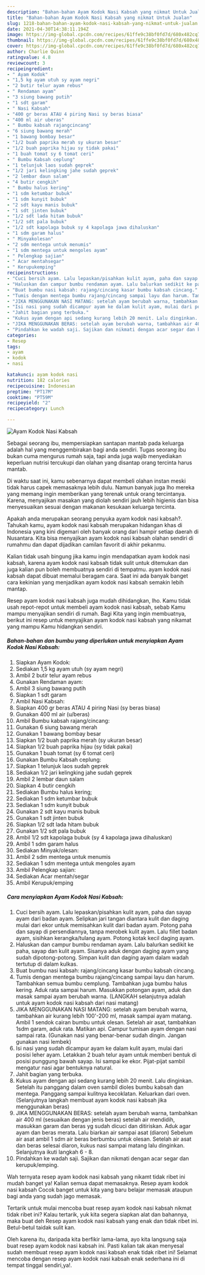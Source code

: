 ```yaml
---
description: "Bahan-bahan Ayam Kodok Nasi Kabsah yang nikmat Untuk Jualan"
title: "Bahan-bahan Ayam Kodok Nasi Kabsah yang nikmat Untuk Jualan"
slug: 1218-bahan-bahan-ayam-kodok-nasi-kabsah-yang-nikmat-untuk-jualan
date: 2021-04-30T14:38:11.194Z
image: https://img-global.cpcdn.com/recipes/61ffe9c38bf0fd7d/680x482cq70/ayam-kodok-nasi-kabsah-foto-resep-utama.jpg
thumbnail: https://img-global.cpcdn.com/recipes/61ffe9c38bf0fd7d/680x482cq70/ayam-kodok-nasi-kabsah-foto-resep-utama.jpg
cover: https://img-global.cpcdn.com/recipes/61ffe9c38bf0fd7d/680x482cq70/ayam-kodok-nasi-kabsah-foto-resep-utama.jpg
author: Charlie Quinn
ratingvalue: 4.8
reviewcount: 3
recipeingredient:
- " Ayam Kodok"
- "1,5 kg ayam utuh sy ayam negri"
- "2 butir telur ayam rebus"
- " Rendaman ayam"
- "3 siung bawang putih"
- "1 sdt garam"
- " Nasi Kabsah"
- "400 gr beras ATAU 4 piring Nasi sy beras biasa"
- "400 ml air uberas"
- " Bumbu kabsah rajangcincang"
- "6 siung bawang merah"
- "1 bawang bombay besar"
- "1/2 buah paprika merah sy ukuran besar"
- "1/2 buah paprika hijau sy tidak pakai"
- "1 buah tomat sy 6 tomat ceri"
- " Bumbu Kabsah ceplung"
- "1 telunjuk laos sudah geprek"
- "1/2 jari kelingking jahe sudah geprek"
- "2 lembar daun salam"
- "4 butir cengkih"
- " Bumbu halus kering"
- "1 sdm ketumbar bubuk"
- "1 sdm kunyit bubuk"
- "2 sdt kayu manis bubuk"
- "1 sdt jinten bubuk"
- "1/2 sdt lada hitam bubuk"
- "1/2 sdt pala bubuk"
- "1/2 sdt kapolaga bubuk sy 4 kapolaga jawa dihaluskan"
- "1 sdm garam halus"
- " Minyakolesan"
- "2 sdm mentega untuk menumis"
- "1 sdm mentega untuk mengoles ayam"
- " Pelengkap sajian"
- " Acar mentahsegar"
- " Kerupukemping"
recipeinstructions:
- "Cuci bersih ayam. Lalu lepaskan/pisahkan kulit ayam, paha dan sayap ayam dari badan ayam. Selipkan jari tangan diantara kulit dan daging mulai dari ekor untuk memisahkan kulit dari badan ayam. Potong paha dan sayap di persendiannya, tanpa merobek kulit ayam. Lalu fillet badan ayam, sisihkan kerangka/tulang ayam. Potong kotak kecil daging ayam."
- "Haluskan dan campur bumbu rendaman ayam. Lalu balurkan sedikit ke paha, sayap dan kulit ayam. Sisanya aduk dengan daging ayam yang sudah dipotong-potong. Simpan kulit dan daging ayam dalam wadah tertutup di dalam kulkas."
- "Buat bumbu nasi kabsah: rajang/cincang kasar bumbu kabsah cincang."
- "Tumis dengan mentega bumbu rajang/cincang sampai layu dan harum. Tambahkan semua bumbu cemplung. Tambahkan juga bumbu halus kering. Aduk rata sampai harum. Masukkan potongan ayam, aduk dan masak sampai ayam berubah warna. (LANGKAH selanjutnya adalah untuk ayam kodok nasi kabsah dari nasi matang)"
- "JIKA MENGGUNAKAN NASI MATANG: setelah ayam berubah warna, tambahkan air kurang lebih 100&#39;-200 ml, masak sampai ayam matang. Ambil 1 sendok cairan bumbu untuk olesan. Setelah air asat, tambahkan 1sdm garam, aduk rata. Matikan api. Campur tumisan ayam dengan nasi sampai rata. (Gunakan nasi yang benar-benar sudah dingin. Jangan gunakan nasi lembek)"
- "Isi nasi yang sudah dicampur ayam ke dalam kulit ayam, mulai dari posisi leher ayam. Letakkan 2 buah telur ayam untuk memberi bentuk di posisi punggung bawah sayap. Isi sampai ke ekor. Pijat-pijat sambil mengatur nasi agar bentuknya natural."
- "Jahit bagian yang terbuka."
- "Kukus ayam dengan api sedang kurang lebih 20 menit. Lalu dinginkan. Setelah itu panggang dalam oven sambil dioles bumbu kabsah dan mentega. Panggang sampai kulitnya kecoklatan. Keluarkan dari oven. (Selanjutnya langkah membuat ayam kodok nasi kabsah jika menggunakan beras)"
- "JIKA MENGGUNAKAN BERAS: setelah ayam berubah warna, tambahkan air 400 ml (sesuaikan dengan jenis beras) setelah air mendidih, masukkan garam dan beras yg sudah dicuci dan ditiriskan. Aduk agar ayam dan beras merata. Lalu biarkan air sampai asat (diaron) Sebelum air asat ambil 1 sdm air beras berbumbu untuk olesan. Setelah air asat dan beras selesai diaron, kukus nasi sampai matang lalu dinginkan. Selanjutnya ikuti langkah 6 - 8."
- "Pindahkan ke wadah saji. Sajikan dan nikmati dengan acar segar dan kerupuk/emping."
categories:
- Resep
tags:
- ayam
- kodok
- nasi

katakunci: ayam kodok nasi 
nutrition: 182 calories
recipecuisine: Indonesian
preptime: "PT17M"
cooktime: "PT59M"
recipeyield: "2"
recipecategory: Lunch

---
```



![Ayam Kodok Nasi Kabsah](https://img-global.cpcdn.com/recipes/61ffe9c38bf0fd7d/680x482cq70/ayam-kodok-nasi-kabsah-foto-resep-utama.jpg)

Sebagai seorang ibu, mempersiapkan santapan mantab pada keluarga adalah hal yang menggembirakan bagi anda sendiri. Tugas seorang ibu bukan cuma mengurus rumah saja, tapi anda juga wajib menyediakan keperluan nutrisi tercukupi dan olahan yang disantap orang tercinta harus mantab.

Di waktu  saat ini, kamu sebenarnya dapat membeli olahan instan meski tidak harus capek memasaknya lebih dulu. Namun banyak juga lho mereka yang memang ingin memberikan yang terenak untuk orang tercintanya. Karena, menyajikan masakan yang diolah sendiri jauh lebih higienis dan bisa menyesuaikan sesuai dengan makanan kesukaan keluarga tercinta. 



Apakah anda merupakan seorang penyuka ayam kodok nasi kabsah?. Tahukah kamu, ayam kodok nasi kabsah merupakan hidangan khas di Indonesia yang kini digemari oleh banyak orang dari hampir setiap daerah di Nusantara. Kita bisa menyajikan ayam kodok nasi kabsah olahan sendiri di rumahmu dan dapat dijadikan camilan favorit di akhir pekanmu.

Kalian tidak usah bingung jika kamu ingin mendapatkan ayam kodok nasi kabsah, karena ayam kodok nasi kabsah tidak sulit untuk ditemukan dan juga kalian pun boleh membuatnya sendiri di tempatmu. ayam kodok nasi kabsah dapat dibuat memalui beragam cara. Saat ini ada banyak banget cara kekinian yang menjadikan ayam kodok nasi kabsah semakin lebih mantap.

Resep ayam kodok nasi kabsah juga mudah dihidangkan, lho. Kamu tidak usah repot-repot untuk membeli ayam kodok nasi kabsah, sebab Kamu mampu menyajikan sendiri di rumah. Bagi Kita yang ingin membuatnya, berikut ini resep untuk menyajikan ayam kodok nasi kabsah yang nikamat yang mampu Kamu hidangkan sendiri.

<!--inarticleads1-->

##### Bahan-bahan dan bumbu yang diperlukan untuk menyiapkan Ayam Kodok Nasi Kabsah:

1. Siapkan  Ayam Kodok:
1. Sediakan 1,5 kg ayam utuh (sy ayam negri)
1. Ambil 2 butir telur ayam rebus
1. Gunakan  Rendaman ayam:
1. Ambil 3 siung bawang putih
1. Siapkan 1 sdt garam
1. Ambil  Nasi Kabsah:
1. Siapkan 400 gr beras ATAU 4 piring Nasi (sy beras biasa)
1. Gunakan 400 ml air (u/beras)
1. Ambil  Bumbu kabsah rajang/cincang:
1. Gunakan 6 siung bawang merah
1. Gunakan 1 bawang bombay besar
1. Siapkan 1/2 buah paprika merah (sy ukuran besar)
1. Siapkan 1/2 buah paprika hijau (sy tidak pakai)
1. Gunakan 1 buah tomat (sy 6 tomat ceri)
1. Gunakan  Bumbu Kabsah ceplung:
1. Siapkan 1 telunjuk laos sudah geprek
1. Sediakan 1/2 jari kelingking jahe sudah geprek
1. Ambil 2 lembar daun salam
1. Siapkan 4 butir cengkih
1. Sediakan  Bumbu halus kering;
1. Sediakan 1 sdm ketumbar bubuk
1. Sediakan 1 sdm kunyit bubuk
1. Gunakan 2 sdt kayu manis bubuk
1. Gunakan 1 sdt jinten bubuk
1. Siapkan 1/2 sdt lada hitam bubuk
1. Gunakan 1/2 sdt pala bubuk
1. Ambil 1/2 sdt kapolaga bubuk (sy 4 kapolaga jawa dihaluskan)
1. Ambil 1 sdm garam halus
1. Sediakan  Minyak/olesan:
1. Ambil 2 sdm mentega untuk menumis
1. Sediakan 1 sdm mentega untuk mengoles ayam
1. Ambil  Pelengkap sajian:
1. Sediakan  Acar mentah/segar
1. Ambil  Kerupuk/emping




<!--inarticleads2-->

##### Cara menyiapkan Ayam Kodok Nasi Kabsah:

1. Cuci bersih ayam. Lalu lepaskan/pisahkan kulit ayam, paha dan sayap ayam dari badan ayam. Selipkan jari tangan diantara kulit dan daging mulai dari ekor untuk memisahkan kulit dari badan ayam. Potong paha dan sayap di persendiannya, tanpa merobek kulit ayam. Lalu fillet badan ayam, sisihkan kerangka/tulang ayam. Potong kotak kecil daging ayam.
1. Haluskan dan campur bumbu rendaman ayam. Lalu balurkan sedikit ke paha, sayap dan kulit ayam. Sisanya aduk dengan daging ayam yang sudah dipotong-potong. Simpan kulit dan daging ayam dalam wadah tertutup di dalam kulkas.
1. Buat bumbu nasi kabsah: rajang/cincang kasar bumbu kabsah cincang.
1. Tumis dengan mentega bumbu rajang/cincang sampai layu dan harum. Tambahkan semua bumbu cemplung. Tambahkan juga bumbu halus kering. Aduk rata sampai harum. Masukkan potongan ayam, aduk dan masak sampai ayam berubah warna. (LANGKAH selanjutnya adalah untuk ayam kodok nasi kabsah dari nasi matang)
1. JIKA MENGGUNAKAN NASI MATANG: setelah ayam berubah warna, tambahkan air kurang lebih 100&#39;-200 ml, masak sampai ayam matang. Ambil 1 sendok cairan bumbu untuk olesan. Setelah air asat, tambahkan 1sdm garam, aduk rata. Matikan api. Campur tumisan ayam dengan nasi sampai rata. (Gunakan nasi yang benar-benar sudah dingin. Jangan gunakan nasi lembek)
1. Isi nasi yang sudah dicampur ayam ke dalam kulit ayam, mulai dari posisi leher ayam. Letakkan 2 buah telur ayam untuk memberi bentuk di posisi punggung bawah sayap. Isi sampai ke ekor. Pijat-pijat sambil mengatur nasi agar bentuknya natural.
1. Jahit bagian yang terbuka.
1. Kukus ayam dengan api sedang kurang lebih 20 menit. Lalu dinginkan. Setelah itu panggang dalam oven sambil dioles bumbu kabsah dan mentega. Panggang sampai kulitnya kecoklatan. Keluarkan dari oven. (Selanjutnya langkah membuat ayam kodok nasi kabsah jika menggunakan beras)
1. JIKA MENGGUNAKAN BERAS: setelah ayam berubah warna, tambahkan air 400 ml (sesuaikan dengan jenis beras) setelah air mendidih, masukkan garam dan beras yg sudah dicuci dan ditiriskan. Aduk agar ayam dan beras merata. Lalu biarkan air sampai asat (diaron) Sebelum air asat ambil 1 sdm air beras berbumbu untuk olesan. Setelah air asat dan beras selesai diaron, kukus nasi sampai matang lalu dinginkan. Selanjutnya ikuti langkah 6 - 8.
1. Pindahkan ke wadah saji. Sajikan dan nikmati dengan acar segar dan kerupuk/emping.




Wah ternyata resep ayam kodok nasi kabsah yang nikamt tidak ribet ini mudah banget ya! Kalian semua dapat memasaknya. Resep ayam kodok nasi kabsah Cocok banget untuk kita yang baru belajar memasak ataupun bagi anda yang sudah jago memasak.

Tertarik untuk mulai mencoba buat resep ayam kodok nasi kabsah nikmat tidak ribet ini? Kalau tertarik, yuk kita segera siapkan alat dan bahannya, maka buat deh Resep ayam kodok nasi kabsah yang enak dan tidak ribet ini. Betul-betul taidak sulit kan. 

Oleh karena itu, daripada kita berfikir lama-lama, ayo kita langsung saja buat resep ayam kodok nasi kabsah ini. Pasti kalian tak akan menyesal sudah membuat resep ayam kodok nasi kabsah enak tidak ribet ini! Selamat mencoba dengan resep ayam kodok nasi kabsah enak sederhana ini di tempat tinggal sendiri,ya!.

